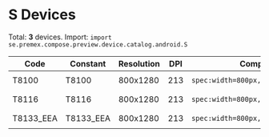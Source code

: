 # S Devices

Total: **3** devices. Import: `import se.premex.compose.preview.device.catalog.android.S`

| Code | Constant | Resolution | DPI | Compose Spec | Preview Usage |
|------|----------|------------|-----|-------------|---------------|
| T8100 | T8100 | 800x1280 | 213 | `spec:width=800px,height=1280px,dpi=213` | `@Preview(device = S.T8100)` |
| T8116 | T8116 | 800x1280 | 213 | `spec:width=800px,height=1280px,dpi=213` | `@Preview(device = S.T8116)` |
| T8133_EEA | T8133_EEA | 800x1280 | 213 | `spec:width=800px,height=1280px,dpi=213` | `@Preview(device = S.T8133_EEA)` |

<!-- Generated automatically. Do not edit manually. -->
